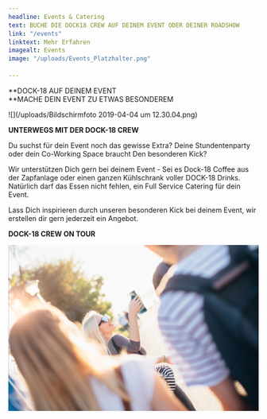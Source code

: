 ```yaml
---
headline: Events & Catering
text: BUCHE DIE DOCK18 CREW AUF DEINEM EVENT ODER DEINER ROADSHOW
link: "/events"
linktext: Mehr Erfahren
imagealt: Events
image: "/uploads/Events_Platzhalter.png"

---
```


**DOCK-18 AUF DEINEM EVENT  
**MACHE DEIN EVENT ZU ETWAS BESONDEREM

![](/uploads/Bildschirmfoto 2019-04-04 um 12.30.04.png)

**UNTERWEGS MIT DER DOCK-18 CREW**

Du suchst für dein Event noch das gewisse Extra? Deine Stundentenparty oder dein Co-Working Space braucht Den besonderen Kick?

Wir unterstützen Dich gern bei deinem Event - Sei es Dock-18 Coffee aus der Zapfanlage oder einen ganzen Kühlschrank voller DOCK-18 Drinks. Natürlich darf das Essen nicht fehlen, ein Full Service Catering für dein Event.

Lass Dich inspirieren durch unseren besonderen Kick bei deinem Event, wir erstellen dir gern jederzeit ein Angebot.

**DOCK-18 CREW ON TOUR**

![](/uploads/Events_Platzhalter.png)